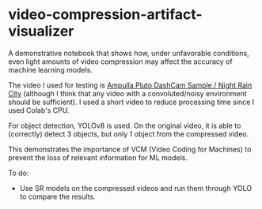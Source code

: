 # video-compression-artifact-visualizer

A demonstrative notebook that shows how, under unfavorable conditions, even light amounts of video compression may affect the accuracy of machine learning models. 

The video I used for testing is [Ampulla Pluto DashCam Sample / Night Rain City](https://www.youtube.com/watch?v=ZfqXfaB4Qj8) (although I think that any video with a convoluted/noisy environment should be sufficient). I used a short video to reduce processing time since I used Colab's CPU.

For object detection, YOLOv8 is used. On the original video, it is able to (correctly) detect 3 objects, but only 1 object from the compressed video. 

This demonstrates the importance of VCM (Video Coding for Machines) to prevent the loss of relevant information for ML models.

To do:
- Use SR models on the compressed videos and run them through YOLO to compare the results.
